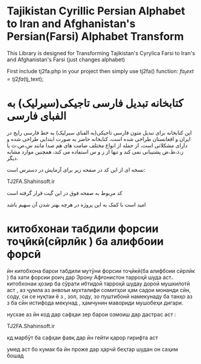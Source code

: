 # Tajikistan Cyrillic Persian Alphabet to Iran and Afghanistan's Persian(Farsi) Alphabet Transform

This Library is designed for Transforming Tajikistan's Cyrylica Farsi to Iran's and Afghanistan's Farsi (just changes alphabet)

First include tj2fa.php in your project then simply use tj2fa() function: $fa_text = tj2fa($tj_text);

# کتابخانه تبدیل فارسی تاجیکی(سیرلیک) به الفبای فارسی

این کتابخانه برای تبدیل متون فارسی تاجیکی(به الفبای سیرلیک) به خط فارسی رایج در ایران و افغانستان طراحی شده است، کتابخانه حاضر به صورت ابتدایی طراحی شده و دارای مشکلاتی است، از جمله از انواع مختلف صامت های هم صدا مانند س،ص،ث یا ز،ذ،ظ،ض پشتیبانی نمی کند و تنها از ز و س استفاده می کند، همچنین موارد مشابه دیگر.

نسخه ای از این کد در صفحه زیر برای آزمایش در دسترس است:

TJ2FA.Shahinsoft.ir

کد مربوط به صفحه فوق در این گیت قرار گرفته است

امید است با کمک به این پروژه در هرچه بهتر شدن آن سهیم باشد

#  китобхонаи табдили форсии тоҷӣкӣ(сӣрлӣк ) ба алифбоии форсӣ

ӣн китобхона барои табдили мутӯни форсии тоҷӣкӣ(ба алифбоии сӣрлӣк ) ба хати форсии роиҷ дар Эрону Афғонистон тарроҳӣ шуда аст، китобхонаи ҳозир ба сӯрати ибтидоӣ тарроҳӣ шудау дороӣ мушкилотӣ аст , аз ҷумла аз анвоъи мухталифи сомитҳои ҳам садои монанди сӣн, соду, си се нуқтаи ё з , зол, зоду, зо пуштибонӣ намекунаду бa танҳо аз з бa сӣн истифода мекунад , ҳамчунин мавориди мушобеҳи дигари.

нусхае аз ӣн код дар сафҳаи зер барои озмоиш дар дастрас аст :

TJ2FA.Shahinsoft.ir

кд марбӯт ба сафҳаи фавқ дар ӣн гейти қарор гирифта аст

умед аст бо кумак ба ӣн проже дар ҳарчӣ беҳтар шудан он саҳим бошад
